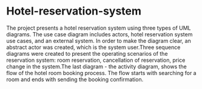 # Hotel-reservation-system
The project presents a hotel reservation system using three types of UML diagrams. The use case diagram includes actors, hotel reservation system use cases, and an external system. In order to make the diagram clear, an abstract actor was created, which is the system user.Three sequence diagrams were created to present the operating scenarios of the reservation system: room reservation, cancellation of reservation, price change in the system.The last diagram - the activity diagram, shows the flow of the hotel room booking process. The flow starts with searching for a room and ends with sending the booking confirmation.

